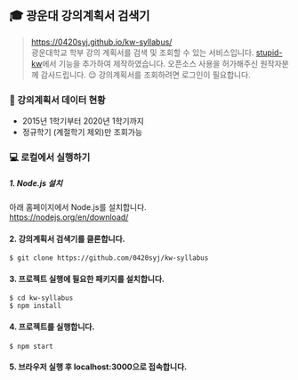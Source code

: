 ## :mortar_board: 광운대 강의계획서 검색기
 
> https://0420syj.github.io/kw-syllabus/  
> 광운대학교 학부 강의 계획서를 검색 및 조회할 수 있는 서비스입니다.
> [stupid-kw](https://github.com/soonoo/stupid-kw, "해당 repo로 이동")에서 기능을 추가하여 제작하였습니다. 오픈소스 사용을 허가해주신 원작자분께 감사드립니다. :relieved:
> 강의계획서를 조회하려면 로그인이 필요합니다.

### :page_facing_up: 강의계획서 데이터 현황
 
- 2015년 1학기부터 2020년 1학기까지
- 정규학기 (계절학기 제외)만 조회가능

### :computer: 로컬에서 실행하기
 
##### 1. Node.js 설치
아래 홈페이지에서 Node.js를 설치합니다.  
https://nodejs.org/en/download/ 

#### 2. 강의계획서 검색기를 클론합니다.
```
$ git clone https://github.com/0420syj/kw-syllabus
```

#### 3. 프로젝트 실행에 필요한 패키지를 설치합니다.
```
$ cd kw-syllabus
$ npm install
```

#### 4. 프로젝트를 실행합니다.
```
$ npm start
```

#### 5. 브라우저 실행 후 localhost:3000으로 접속합니다.
